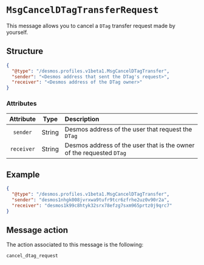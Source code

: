 # `MsgCancelDTagTransferRequest`
This message allows you to cancel a `DTag` transfer request made by yourself.

## Structure
````json
{
  "@type": "/desmos.profiles.v1beta1.MsgCancelDTagTransfer",
  "sender": "<Desmos address that sent the DTag's request>",
  "receiver": "<Desmos address of the DTag owner>"
}
````

### Attributes
| Attribute | Type | Description |
| :-------: | :----: | :-------- |
| `sender`| String | Desmos address of the user that request the `DTag` |
| `receiver`  | String | Desmos address of the user that is the owner of the requested `DTag` |

## Example

````json
{
  "@type": "/desmos.profiles.v1beta1.MsgCancelDTagTransfer",
  "sender": "desmos1nhgk008jvrxwa9tufr9tcr6zfrhe2uz0v90r2a",
  "receiver": "desmos1k99c8htyk32srx78efzg7sxm965prtz0j9qrc7"
}
````

## Message action
The action associated to this message is the following:

```
cancel_dtag_request
```
